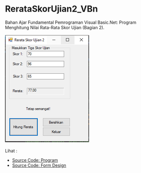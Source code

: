 # RerataSkorUjian2_VBn
Bahan Ajar Fundamental Pemrograman Visual Basic.Net: Program Menghitung Nilai Rata-Rata Skor Ujian (Bagian 2).<br><br>
<img src="https://github.com/RizkyKhapidsyah/RerataSkorUjian2_VBn/blob/master/Rerata%20Skor%20Ujian/Results/001.PNG"></a><br><br>
Lihat : <br>
- <a href="https://github.com/RizkyKhapidsyah/RerataSkorUjian2_VBn/blob/master/Rerata%20Skor%20Ujian/Form1.vb">Source Code: Program</a><br>
- <a href="https://github.com/RizkyKhapidsyah/RerataSkorUjian2_VBn/blob/master/Rerata%20Skor%20Ujian/Form1.Designer.vb">Source Code: Form Design</a>
